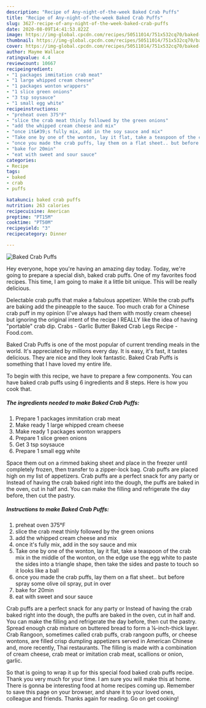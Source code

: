 ```yaml
---
description: "Recipe of Any-night-of-the-week Baked Crab Puffs"
title: "Recipe of Any-night-of-the-week Baked Crab Puffs"
slug: 3627-recipe-of-any-night-of-the-week-baked-crab-puffs
date: 2020-08-09T14:41:53.822Z
image: https://img-global.cpcdn.com/recipes/50511014/751x532cq70/baked-crab-puffs-recipe-main-photo.jpg
thumbnail: https://img-global.cpcdn.com/recipes/50511014/751x532cq70/baked-crab-puffs-recipe-main-photo.jpg
cover: https://img-global.cpcdn.com/recipes/50511014/751x532cq70/baked-crab-puffs-recipe-main-photo.jpg
author: Mayme Wallace
ratingvalue: 4.4
reviewcount: 10667
recipeingredient:
- "1 packages immitation crab meat"
- "1 large whipped cream cheese"
- "1 packages wonton wrappers"
- "1 slice green onions"
- "3 tsp soysauce"
- "1 small egg white"
recipeinstructions:
- "preheat oven 375°F"
- "slice the crab meat thinly followed by the green onions"
- "add the whipped cream cheese and mix"
- "once it&#39;s fully mix, add in the soy sauce and mix"
- "Take one by one of the wonton, lay it flat, take a teaspoon of the crab mix in the middle of the wonton, on the edge use the egg white to paste the sides into a triangle shape, then take the sides and paste to touch so it looks like a ball"
- "once you made the crab puffs, lay them on a flat sheet.. but before spray some olive oil spray, put in over"
- "bake for 20min"
- "eat with sweet and sour sauce"
categories:
- Recipe
tags:
- baked
- crab
- puffs

katakunci: baked crab puffs 
nutrition: 263 calories
recipecuisine: American
preptime: "PT15M"
cooktime: "PT50M"
recipeyield: "3"
recipecategory: Dinner

---
```



![Baked Crab Puffs](https://img-global.cpcdn.com/recipes/50511014/751x532cq70/baked-crab-puffs-recipe-main-photo.jpg)

Hey everyone, hope you're having an amazing day today. Today, we're going to prepare a special dish, baked crab puffs. One of my favorites food recipes. This time, I am going to make it a little bit unique. This will be really delicious.

Delectable crab puffs that make a fabulous appetizer. While the crab puffs are baking add the pineapple to the sauce. Too much crab for a Chinese crab puff in my opinion (I&#39;ve always had them with mostly cream cheese) but ignoring the original intent of the recipe I REALLY like the idea of having &#34;portable&#34; crab dip. Crabs - Garlic Butter Baked Crab Legs Recipe - Food.com.

Baked Crab Puffs is one of the most popular of current trending meals in the world. It's appreciated by millions every day. It is easy, it's fast, it tastes delicious. They are nice and they look fantastic. Baked Crab Puffs is something that I have loved my entire life.


To begin with this recipe, we have to prepare a few components. You can have baked crab puffs using 6 ingredients and 8 steps. Here is how you cook that.

<!--inarticleads1-->

##### The ingredients needed to make Baked Crab Puffs:

1. Prepare 1 packages immitation crab meat
1. Make ready 1 large whipped cream cheese
1. Make ready 1 packages wonton wrappers
1. Prepare 1 slice green onions
1. Get 3 tsp soysauce
1. Prepare 1 small egg white


Space them out on a rimmed baking sheet and place in the freezer until completely frozen, then transfer to a zipper-lock bag. Crab puffs are placed high on my list of appetizers. Crab puffs are a perfect snack for any party or Instead of having the crab baked right into the dough, the puffs are baked in the oven, cut in half and. You can make the filling and refrigerate the day before, then cut the pastry. 

<!--inarticleads2-->

##### Instructions to make Baked Crab Puffs:

1. preheat oven 375°F
1. slice the crab meat thinly followed by the green onions
1. add the whipped cream cheese and mix
1. once it&#39;s fully mix, add in the soy sauce and mix
1. Take one by one of the wonton, lay it flat, take a teaspoon of the crab mix in the middle of the wonton, on the edge use the egg white to paste the sides into a triangle shape, then take the sides and paste to touch so it looks like a ball
1. once you made the crab puffs, lay them on a flat sheet.. but before spray some olive oil spray, put in over
1. bake for 20min
1. eat with sweet and sour sauce


Crab puffs are a perfect snack for any party or Instead of having the crab baked right into the dough, the puffs are baked in the oven, cut in half and. You can make the filling and refrigerate the day before, then cut the pastry. Spread enough crab mixture on buttered bread to form a ¼-inch-thick layer. Crab Rangoon, sometimes called crab puffs, crab rangoon puffs, or cheese wontons, are filled crisp dumpling appetizers served in American Chinese and, more recently, Thai restaurants. The filling is made with a combination of cream cheese, crab meat or imitation crab meat, scallions or onion, garlic. 

So that is going to wrap it up for this special food baked crab puffs recipe. Thank you very much for your time. I am sure you will make this at home. There is gonna be interesting food at home recipes coming up. Remember to save this page on your browser, and share it to your loved ones, colleague and friends. Thanks again for reading. Go on get cooking!
